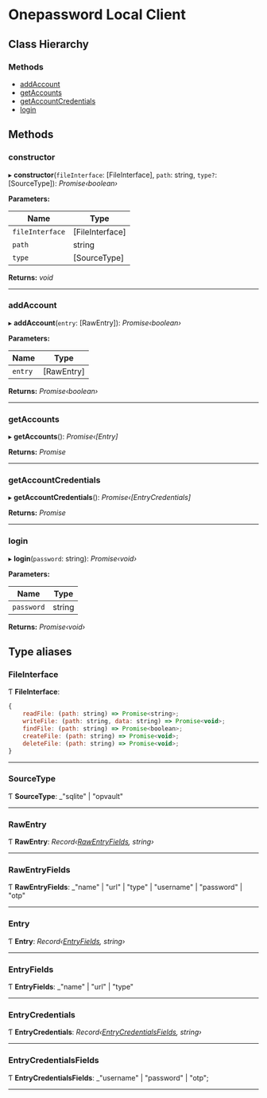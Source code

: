 # Onepassword Local Client

## Class Hierarchy

### Methods

- [addAccount](README.md#addaccount)
- [getAccounts](README.md#getaccounts)
- [getAccountCredentials](README.md#getaccountcredentials)
- [login](README.md#login)

## Methods

### constructor

▸ **constructor**(`fileInterface`: [FileInterface], `path`: string, `type?`: [SourceType]): _Promise‹boolean›_

**Parameters:**

| Name            | Type            |
| --------------- | --------------- |
| `fileInterface` | [FileInterface] |
| `path`          | string          |
| `type`          | [SourceType]    |

**Returns:** _void_

---

### addAccount

▸ **addAccount**(`entry`: [RawEntry]): _Promise‹boolean›_

**Parameters:**

| Name    | Type       |
| ------- | ---------- |
| `entry` | [RawEntry] |

**Returns:** _Promise‹boolean›_

---

### getAccounts

▸ **getAccounts**(): _Promise‹[Entry]_

**Returns:** _Promise_

---

### getAccountCredentials

▸ **getAccountCredentials**(): _Promise‹[EntryCredentials]_

**Returns:** _Promise_

---

### login

▸ **login**(`password`: string): _Promise‹void›_

**Parameters:**

| Name       | Type   |
| ---------- | ------ |
| `password` | string |

**Returns:** _Promise‹void›_

## Type aliases

### FileInterface

Ƭ **FileInterface**:

```javascript
{
    readFile: (path: string) => Promise<string>;
    writeFile: (path: string, data: string) => Promise<void>;
    findFile: (path: string) => Promise<boolean>;
    createFile: (path: string) => Promise<void>;
    deleteFile: (path: string) => Promise<void>;
}
```

---

### SourceType

Ƭ **SourceType**: \_"sqlite" | "opvault"

---

### RawEntry

Ƭ **RawEntry**: _Record‹[RawEntryFields](README.md#rawentryfields), string›_

---

### RawEntryFields

Ƭ **RawEntryFields**: \_"name" | "url" | "type" | "username" | "password" | "otp"

---

### Entry

Ƭ **Entry**: _Record‹[EntryFields](README.md#entryfields), string›_

---

### EntryFields

Ƭ **EntryFields**: \_"name" | "url" | "type"

---

### EntryCredentials

Ƭ **EntryCredentials**: _Record‹[EntryCredentialsFields](README.md#entrycredentialsfields), string›_

---

### EntryCredentialsFields

Ƭ **EntryCredentialsFields**: \_"username" | "password" | "otp";

---
